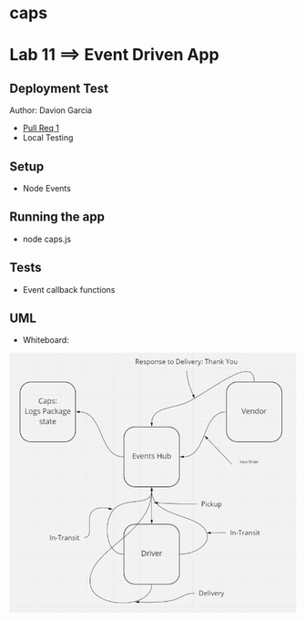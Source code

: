 # caps

# Lab 11 ==> Event Driven App

## Deployment Test

Author: Davion Garcia

- [Pull Req 1]()
- Local Testing

## Setup
- Node Events

## Running the app

- node caps.js



## Tests

- Event callback functions

## UML

- Whiteboard:

![WB-Lab-11](WB-Lab-11.PNG)